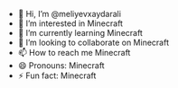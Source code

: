 - 👋 Hi, I’m @meliyevxaydarali
- 👀 I’m interested in Minecraft
- 🌱 I’m currently learning Minecraft
- 💞️ I’m looking to collaborate on Minecraft
- 📫 How to reach me Minecraft
- 😄 Pronouns: Minecraft
- ⚡ Fun fact: Minecraft

<!---
meliyevxaydarali/meliyevxaydarali is a ✨ special ✨ repository because its `README.md` (this file) appears on your GitHub profile.
You can click the Preview link to take a look at your changes.
--->

